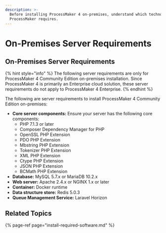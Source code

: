 ```yaml
---
description: >-
  Before installing ProcessMaker 4 on-premises, understand which technologies
  ProcessMaker requires.
---
```


# On-Premises Server Requirements

## On-Premises Server Requirements

{% hint style="info" %}
The following server requirements are only for ProcessMaker 4 Community Edition on-premises installation. Since ProcessMaker 4 is primarily an Enterprise cloud solution, these server requirements do not apply to ProcessMaker 4 Enterprise.
{% endhint %}

The following are server requirements to install ProcessMaker 4 Community Edition on-premises:

* **Core server components:** Ensure your server has the following core components:
  * PHP 7.1.3 or later
  * Composer Dependency Manager for PHP
  * OpenSSL PHP Extension
  * PDO PHP Extension
  * Mbstring PHP Extension
  * Tokenizer PHP Extension
  * XML PHP Extension
  * Ctype PHP Extension
  * JSON PHP Extension
  * BCMath PHP Extension
* **Database:** MySQL 5.7.x or MariaDB 10.2.x
* **Web server:** Apache 2.4.x or NGINX 1.x or later
* **Container:** Docker runtime
* **Data structure store:** Redis 5.0.3
* **Queue Management Service:** Laravel Horizon

## Related Topics

{% page-ref page="install-required-software.md" %}

